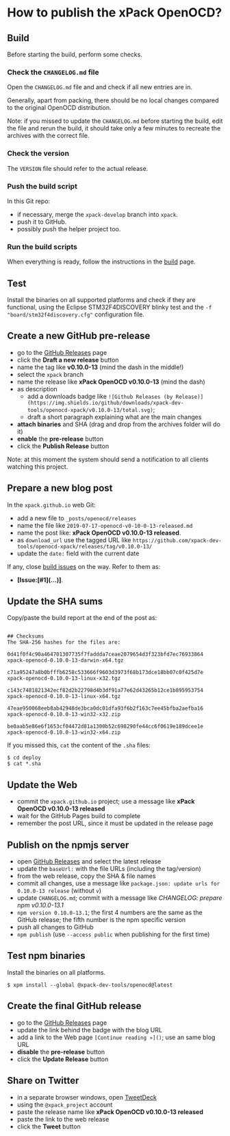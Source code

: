 # How to publish the xPack OpenOCD?

## Build

Before starting the build, perform some checks.

### Check the `CHANGELOG.md` file

Open the `CHANGELOG.md` file and and check if all 
new entries are in.

Generally, apart from packing, there should be no local changes compared 
to the original OpenOCD distribution.

Note: if you missed to update the `CHANGELOG.md` before starting the build, 
edit the file and rerun the build, it should take only a few minutes to 
recreate the archives with the correct file.

### Check the version

The `VERSION` file should refer to the actual release.

### Push the build script

In this Git repo:

- if necessary, merge the `xpack-develop` branch into `xpack`.
- push it to GitHub.
- possibly push the helper project too.

### Run the build scripts

When everything is ready, follow the instructions in the 
[build](https://github.com/xpack-dev-tools/openocd-xpack/blob/xpack/README-BUILD.md) 
page.

## Test

Install the binaries on all supported platforms and check if they are 
functional, using the Eclipse STM32F4DISCOVERY blinky test and the
`-f "board/stm32f4discovery.cfg"` configuration file.

## Create a new GitHub pre-release

- go to the [GitHub Releases](https://github.com/xpack-dev-tools/openocd-xpack/releases) page
- click the **Draft a new release** button
- name the tag like **v0.10.0-13** (mind the dash in the middle!)
- select the `xpack` branch
- name the release like **xPack OpenOCD v0.10.0-13** (mind the dash)
- as description
  - add a downloads badge like `![Github Releases (by Release)](https://img.shields.io/github/downloads/xpack-dev-tools/openocd-xpack/v0.10.0-13/total.svg)`;
  - draft a short paragraph explaining what are the main changes
- **attach binaries** and SHA (drag and drop from the archives folder will do it)
- **enable** the **pre-release** button
- click the **Publish Release** button

Note: at this moment the system should send a notification to all clients watching this project.

## Prepare a new blog post 

In the `xpack.github.io` web Git:

- add a new file to `_posts/openocd/releases`
- name the file like `2019-07-17-openocd-v0-10-0-13-released.md`
- name the post like: **xPack OpenOCD v0.10.0-13 released**.
- as `download_url` use the tagged URL like `https://github.com/xpack-dev-tools/openocd-xpack/releases/tag/v0.10.0-13/` 
- update the `date:` field with the current date

If any, close 
[build issues](https://github.com/xpack-dev-tools/openocd-xpack/issues) 
on the way. Refer to them as:

- **[Issue:\[#1\]\(...\)]**.


## Update the SHA sums

Copy/paste the build report at the end of the post as:

```console

## Checksums
The SHA-256 hashes for the files are:

0d41f0f4c90a464701307735f7faddda7ceae2079654d3f323bfd7ec76933864 
xpack-openocd-0.10.0-13-darwin-x64.tgz

c71a95247a8b0bfffb6258c533666f9603d3973f68b173dce18bb07c0f425d7e 
xpack-openocd-0.10.0-13-linux-x32.tgz

c143c7481821342ecf82d2b22798d4b3df91a77e62d43265b12ce1b895953754 
xpack-openocd-0.10.0-13-linux-x64.tgz

47eae950068eeb8ab42948de3bca0dc01dfa93f6b2f163c7ee45bfba2aefba16 
xpack-openocd-0.10.0-13-win32-x32.zip

be0aab5e86e6f1653cf04472d81a1300b52c698290fe44cc6f0619e189dcee1e 
xpack-openocd-0.10.0-13-win32-x64.zip
```

If you missed this, `cat` the content of the `.sha` files:

```console
$ cd deploy
$ cat *.sha
```

## Update the Web

- commit the `xpack.github.io` project; use a message 
  like **xPack OpenOCD v0.10.0-13 released**
- wait for the GitHub Pages build to complete
- remember the post URL, since it must be updated in the release page

## Publish on the npmjs server

- open [GitHub Releases](https://github.com/xpack-dev-tools/openocd-xpack/releases) 
  and select the latest release
- update the `baseUrl:` with the file URLs (including the tag/version)
- from the web release, copy the SHA & file names
- commit all changes, use a message like 
  `package.json: update urls for 0.10.0-13 release` (without `v`)
- update `CHANGELOG.md`; commit with a message like 
  _CHANGELOG: prepare npm v0.10.0-13.1_
- `npm version 0.10.0-13.1`; the first 4 numbers are the same as the 
  GitHub release; the fifth number is the npm specific version
- push all changes to GitHub
- `npm publish` (use `--access public` when publishing for the first time)

## Test npm binaries

Install the binaries on all platforms.

```console
$ xpm install --global @xpack-dev-tools/openocd@latest
```

## Create the final GitHub release

- go to the [GitHub Releases](https://github.com/xpack-dev-tools/openocd-xpack/releases) page
- update the link behind the badge with the blog URL
- add a link to the Web page `[Continue reading »]()`; use an same blog URL
- **disable** the **pre-release** button
- click the **Update Release** button

## Share on Twitter

- in a separate browser windows, open [TweetDeck](https://tweetdeck.twitter.com/)
- using the `@xpack_project` account
- paste the release name like **xPack OpenOCD v0.10.0-13 released**
- paste the link to the web release
- click the **Tweet** button

